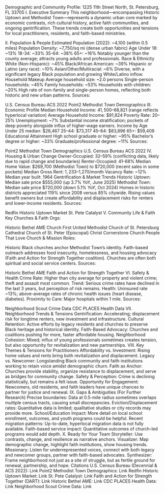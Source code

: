 Demographic and Community Profile: 1225 11th Street North, St. Petersburg, FL 33705
I. Executive Summary
This neighborhood—encompassing Historic Uptown and Methodist Town—represents a dynamic urban core marked by economic contrasts, rich cultural history, active faith communities, and ongoing gentrification. These trends create both opportunities and tensions for local practitioners, residents, and faith-based ministries.

II. Population & People
Estimated Population (2022): ~4,100 (within 0.5 miles)
Population Density: ~7,750/sq mi (dense urban fabric)
Age
Under 18: ~13%
18-34: ~33%
35-64: ~38%
65+: ~16%
Notably younger than the county average; attracts young adults and professionals.
Race & Ethnicity
White (Non-Hispanic): ~45%
Black/African American: ~39%
Hispanic or Latino (any race): ~10%
Asian/Other/Multiracial: ~6%
Diverse, with a significant legacy Black population and growing White/Latino inflow.
Household Makeup
Average household size: ~2.0 persons
Single-person households: ~45%
Family households: ~53%
Households with children: ~20%
High rate of non-family and single-person homes, reflecting both historic and new urban patterns.
Sources:

U.S. Census Bureau ACS 2022
Point2 Methodist Town Demographics
III. Economic Profile
Median Household Income: $41,500–$68,821 (range reflects hyperlocal variation)
Average Household Income: $91,824
Poverty Rate: 20–25%
Unemployment: ~7%
Substantial income stratification; pockets of deep poverty alongside influx of higher-wage earners.
Income by Age
Under 25 median: $26,467
25–44: $73,317
45–64: $83,896
65+: $59,409
Educational Attainment
High school graduate or higher: ~95%
Bachelor’s degree or higher: ~33%
Graduate/professional degree: ~11%
Sources:

Point2 Methodist Town Demographics
U.S. Census Bureau ACS 2022
IV. Housing & Urban Change
Owner-Occupied: 32–59% (conflicting data, likely due to rapid change and boundaries)
Renter-Occupied: 41–68%
Median Home Value: $269,700 (Methodist Town) to $720,000 (recent sales in some pockets)
Median Gross Rent: $1,233–$1,270/month
Vacancy Rate: ~12%
Median year built: 1964
Gentrification & Market Trends
Historic Uptown: Median sale price $555,000 (up 3.7% YoY, June 2025)
Methodist Town: Median sale price $720,000 (down 5.1% YoY, Oct 2024)
Homes in historic districts appreciated 119% since 2008 versus 85% citywide.
Rising values benefit owners but create affordability and displacement risks for renters and lower-income residents.
Sources:

Redfin Historic Uptown Market
St. Pete Catalyst
V. Community Life & Faith
Key Churches & Faith Orgs:

Historic Bethel AME Church
First United Methodist Church of St. Petersburg
Cathedral Church of St. Peter (Episcopal)
Christ Cornerstone Church
People That Love Church & Mission
Roles:

Historic Black churches anchor Methodist Town’s identity.
Faith-based outreach addresses food insecurity, homelessness, and housing advocacy (Faith and Action for Strength Together coalition).
Churches are often both spiritual and social service centers.
Sources:

Historic Bethel AME
Faith and Action for Strength Together
VI. Safety & Health
Crime Rate: Higher than city average for property and violent crime; theft and assault most common.
Trend: Serious crime rates have declined in the last 3 years, but perception of risk remains.
Health: Uninsured rate ~13%; above-average rates of chronic health issues (heart disease, diabetes).
Proximity to Care: Major hospitals within 1 mile.
Sources:

Neighborhood Scout Crime Data
CDC PLACES Health Data
VII. Neighborhood Trends & Tensions
Gentrification: Accelerating; displacement risk for longtime renters, new investment and infrastructure.
Cultural Retention: Active efforts by legacy residents and churches to preserve Black heritage and historical identity.
Faith-Based Advocacy: Churches and coalitions pushing for more, faster affordable housing.
Neighborhood Cohesion: Mixed; influx of young professionals sometimes creates tension, but also opportunity for revitalization and new partnerships.
VIII. Key Themes & Tensions for Practitioners
Affordability vs. Investment: Rising home values and rents bring both revitalization and displacement.
Legacy vs. Newcomer: Longstanding Black community and faith institutions working to retain voice amidst demographic churn.
Faith as Anchor: Churches provide stability, organize resistance to displacement, and serve as bridges for community change.
Safety & Perception: Crime is declining statistically, but remains a felt issue.
Opportunity for Engagement: Newcomers, old residents, and faith leaders have unique chances to partner for justice and renewal.
IX. Gaps & Ambiguities (For Further Research)
Precise boundaries: Data at 0.5-mile radius sometimes overlaps multiple census tracts, causing small discrepancies.
Eviction/Displacement rates: Quantitative data is limited; qualitative studies or city records may provide more.
School/Education Impact: More detail on local school enrollment, outcomes, and youth programs could be helpful.
Recent migration patterns: Up-to-date, hyperlocal migration data is not fully available.
Faith-based service impact: Quantitative outcomes of church-led programs would add depth.
X. Ready for Your Team
Storyteller: Use contrasts, change, and resilience as narrative anchors.
Visualizer: Map demographic change, highlight faith institutions, show housing trends.
Missionary: Listen for underrepresented voices, connect with both legacy and newcomer groups, partner with faith-based advocates.
Synthesizer: Frame neighborhood not just as a site of struggle, but as fertile ground for renewal, partnership, and hope.
Citations
U.S. Census Bureau (Decennial & ACS 2022): Link
Point2 Methodist Town Demographics: Link
Redfin Historic Uptown Market: Link
St. Pete Catalyst: Link
Faith and Action for Strength Together (DART): Link
Historic Bethel AME: Link
CDC PLACES Health Data: Link
Neighborhood Scout Crime Data: Link